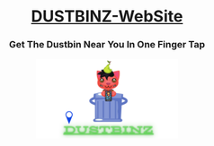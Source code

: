 <h1 align="center"> <ins>DUSTBINZ-WebSite</ins> </h1>
<h3 align="center">Get The Dustbin Near You In One Finger Tap</h3>
<p align="center">
  <a>
    <img src="./assets/img/logo.png" width="50%" height="50%"/>
  </a>
</p>
